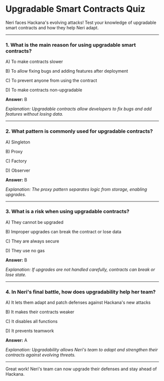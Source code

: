 # Upgradable Smart Contracts Quiz

Neri faces Hackana's evolving attacks! Test your knowledge of upgradable smart contracts and how they help Neri adapt.

---

### 1. What is the main reason for using upgradable smart contracts?

A) To make contracts slower

B) To allow fixing bugs and adding features after deployment

C) To prevent anyone from using the contract

D) To make contracts non-upgradable

**Answer:** B

_Explanation: Upgradable contracts allow developers to fix bugs and add features without losing data._

---

### 2. What pattern is commonly used for upgradable contracts?

A) Singleton

B) Proxy

C) Factory

D) Observer

**Answer:** B

_Explanation: The proxy pattern separates logic from storage, enabling upgrades._

---

### 3. What is a risk when using upgradable contracts?

A) They cannot be upgraded

B) Improper upgrades can break the contract or lose data

C) They are always secure

D) They use no gas

**Answer:** B

_Explanation: If upgrades are not handled carefully, contracts can break or lose state._

---

### 4. In Neri's final battle, how does upgradability help her team?

A) It lets them adapt and patch defenses against Hackana's new attacks

B) It makes their contracts weaker

C) It disables all functions

D) It prevents teamwork

**Answer:** A

_Explanation: Upgradability allows Neri's team to adapt and strengthen their contracts against evolving threats._

---

Great work! Neri's team can now upgrade their defenses and stay ahead of Hackana.
